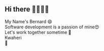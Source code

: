 ## Hi there 👋👋👋👋
My Name's Bernard 😄<br/>
Software development is a passion of mine😍<br/>
Let's work together sometime 👯<br/>
Kwaheri<br/>
👋
<!--
**Bernard-Kariuki/Bernard-Kariuki** is a ✨ _special_ ✨ repository because its `README.md` (this file) appears on your GitHub profile.

Here are some ideas to get you started:

- 🔭 I’m currently working on ...
- 🌱 I’m currently learning ...
- 👯 I’m looking to collaborate on ...
- 🤔 I’m looking for help with ...
- 💬 Ask me about ...
- 📫 How to reach me: ...
- 😄 Pronouns: ...
- ⚡ Fun fact: ...
-->
